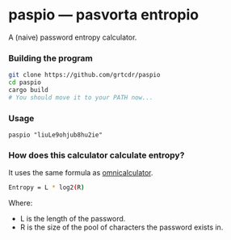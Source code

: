 # paspio — pasvorta entropio

A (naive) password entropy calculator.

### Building the program

```bash
git clone https://github.com/grtcdr/paspio
cd paspio
cargo build
# You should move it to your PATH now...
```

### Usage

```
paspio "liuLe9ohjub8hu2ie"
```

### How does this calculator calculate entropy?

It uses the same formula as [omnicalculator](https://www.omnicalculator.com/other/password-entropy).

```bash
Entropy = L * log2(R)
```

Where:
- L is the length of the password.
- R is the size of the pool of characters the password exists in.
